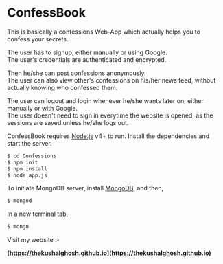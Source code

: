 <h1>ConfessBook</h1>
This is basically a confessions Web-App which actually helps you to confess your secrets.<br>

The user has to signup, either manually or using Google.<br>
The user's credentials are authenticated and encrypted.<br>

Then he/she can post confessions anonymously.<br>
The user can also view other's confessions on his/her news feed, without actually knowing who confessed them.<br>

The user can logout and login whenever he/she wants later on, either manually or with Google.<br>
The user doesn't need to sign in everytime the website is opened, as the sessions are saved unless he/she logs out.

ConfessBook requires [Node.js](https://nodejs.org/) v4+ to run.
Install the dependencies and start the server.

```sh
$ cd Confessions
$ npm init
$ npm install
$ node app.js
```

To initiate MongoDB server, install [MongoDB](https://mongodb.com), and then,

```sh
$ mongod
```
In a new terminal tab,
```sh
$ mongo
```

Visit my website :-

<b>[https://thekushalghosh.github.io](https://thekushalghosh.github.io)<b>
